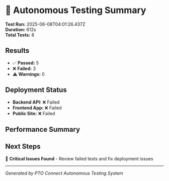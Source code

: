 
# 🤖 Autonomous Testing Summary

**Test Run:** 2025-06-08T04:01:26.437Z  
**Duration:** 612s  
**Total Tests:** 8  

## Results
- ✅ **Passed:** 5
- ❌ **Failed:** 3  
- ⚠️ **Warnings:** 0

## Deployment Status
- **Backend API:** ❌ Failed
- **Frontend App:** ❌ Failed
- **Public Site:** ❌ Failed

## Performance Summary


## Next Steps
🚨 **Critical Issues Found** - Review failed tests and fix deployment issues



---
*Generated by PTO Connect Autonomous Testing System*
